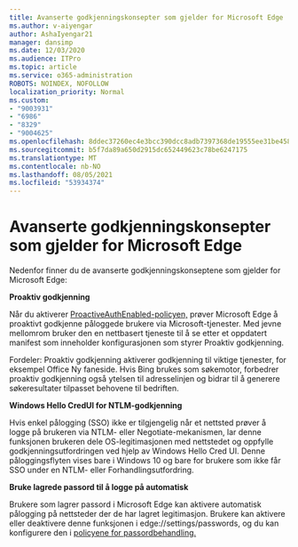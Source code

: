 ```yaml
---
title: Avanserte godkjenningskonsepter som gjelder for Microsoft Edge
ms.author: v-aiyengar
author: AshaIyengar21
manager: dansimp
ms.date: 12/03/2020
ms.audience: ITPro
ms.topic: article
ms.service: o365-administration
ROBOTS: NOINDEX, NOFOLLOW
localization_priority: Normal
ms.custom:
- "9003931"
- "6986"
- "8329"
- "9004625"
ms.openlocfilehash: 8ddec37260ec4e3bcc390dcc8adb7397368de19555ee31be458be033d3886386
ms.sourcegitcommit: b5f7da89a650d2915dc652449623c78be6247175
ms.translationtype: MT
ms.contentlocale: nb-NO
ms.lasthandoff: 08/05/2021
ms.locfileid: "53934374"
---
```

# <a name="advanced-authentication-concepts-applicable-to-microsoft-edge"></a>Avanserte godkjenningskonsepter som gjelder for Microsoft Edge

Nedenfor finner du de avanserte godkjenningskonseptene som gjelder for Microsoft Edge:

**Proaktiv godkjenning**

Når du aktiverer [ProactiveAuthEnabled-policyen,](https://go.microsoft.com/fwlink/?linkid=2134621) prøver Microsoft Edge å proaktivt godkjenne påloggede brukere via Microsoft-tjenester. Med jevne mellomrom bruker den en nettbasert tjeneste til å se etter et oppdatert manifest som inneholder konfigurasjonen som styrer Proaktiv godkjenning.

Fordeler: Proaktiv godkjenning aktiverer godkjenning til viktige tjenester, for eksempel Office Ny faneside. Hvis Bing brukes som søkemotor, forbedrer proaktiv godkjenning også ytelsen til adresselinjen og bidrar til å generere søkeresultater tilpasset behovene til bedriften.

**Windows Hello CredUI for NTLM-godkjenning**

Hvis enkel pålogging (SSO) ikke er tilgjengelig når et nettsted prøver å logge på brukeren via NTLM- eller Negotiate-mekanismen, lar denne funksjonen brukeren dele OS-legitimasjonen med nettstedet og oppfylle godkjenningsutfordringen ved hjelp av Windows Hello Cred UI. Denne påloggingsflyten vises bare i Windows 10 og bare for brukere som ikke får SSO under en NTLM- eller Forhandlingsutfordring.

**Bruke lagrede passord til å logge på automatisk**

Brukere som lagrer passord i Microsoft Edge kan aktivere automatisk pålogging på nettsteder der de har lagret legitimasjon. Brukere kan aktivere eller deaktivere denne funksjonen i edge://settings/passwords, og du kan konfigurere den i [policyene for passordbehandling.](https://go.microsoft.com/fwlink/?linkid=2134622)
